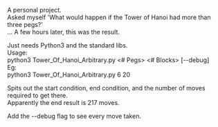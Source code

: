 A personal project.  
Asked myself 'What would happen if the Tower of Hanoi had more than three pegs?'  
... A few hours later, this was the result.  
  
Just needs Python3 and the standard libs.  
Usage:  
python3 Tower_Of_Hanoi_Arbitrary.py <# Pegs> <# Blocks> [--debug]  
Eg:  
python3 Tower_Of_Hanoi_Arbitrary.py 6 20 
  
Spits out the start condition, end condition, and the number of moves required to get there.  
Apparently the end result is 217 moves.  
  
Add the --debug flag to see every move taken.
